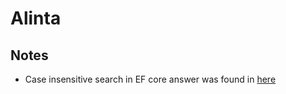 # Alinta

## Notes
* Case insensitive search in EF core answer was found in [here]("https://stackoverflow.com/questions/43277868/entity-framework-core-contains-is-case-sensitive-or-case-insensitive")